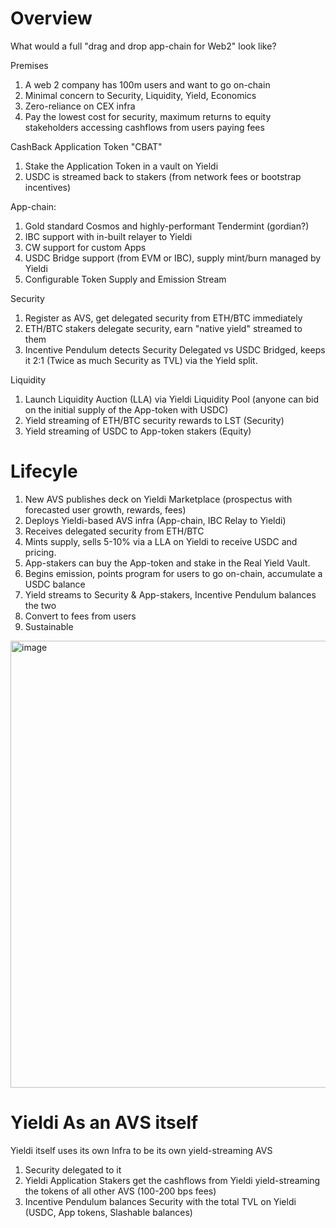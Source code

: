 # Overview

What would a full "drag and drop app-chain for Web2" look like?

Premises
1) A web 2 company has 100m users and want to go on-chain
2) Minimal concern to Security, Liquidity, Yield, Economics
3) Zero-reliance on CEX infra
4) Pay the lowest cost for security, maximum returns to equity stakeholders accessing cashflows from users paying fees

CashBack Application Token "CBAT"
1) Stake the Application Token in a vault on Yieldi
2) USDC is streamed back to stakers (from network fees or bootstrap incentives)

App-chain:
1) Gold standard Cosmos and highly-performant Tendermint (gordian?)
2) IBC support with in-built relayer to Yieldi
3) CW support for custom Apps
4) USDC Bridge support (from EVM or IBC), supply mint/burn managed by Yieldi
5) Configurable Token Supply and Emission Stream

Security
1) Register as AVS, get delegated security from ETH/BTC immediately
2) ETH/BTC stakers delegate security, earn "native yield" streamed to them
3) Incentive Pendulum detects Security Delegated vs USDC Bridged, keeps it 2:1 (Twice as much Security as TVL) via the Yield split. 

Liquidity
1) Launch Liquidity Auction (LLA) via Yieldi Liquidity Pool (anyone can bid on the initial supply of the App-token with USDC)
2) Yield streaming of ETH/BTC security rewards to LST (Security)
3) Yield streaming of USDC to App-token stakers (Equity)

# Lifecyle
1) New AVS publishes deck on Yieldi Marketplace (prospectus with forecasted user growth, rewards, fees)
2) Deploys Yieldi-based AVS infra (App-chain, IBC Relay to Yieldi)
3) Receives delegated security from ETH/BTC
4) Mints supply, sells 5-10% via a LLA on Yieldi to receive USDC and pricing.
5) App-stakers can buy the App-token and stake in the Real Yield Vault.
6) Begins emission, points program for users to go on-chain, accumulate a USDC balance
7) Yield streams to Security & App-stakers, Incentive Pendulum balances the two
8) Convert to fees from users
9) Sustainable



<img width="715" alt="image" src="https://github.com/user-attachments/assets/2e41b3fb-7e2d-47e6-92ed-e20bd03d00b0">


# Yieldi As an AVS itself

Yieldi itself uses its own Infra to be its own yield-streaming AVS

1) Security delegated to it
2) Yieldi Application Stakers get the cashflows from Yieldi yield-streaming the tokens of all other AVS (100-200 bps fees)
3) Incentive Pendulum balances Security with the total TVL on Yieldi (USDC, App tokens, Slashable balances)







